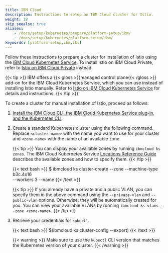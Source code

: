 ```yaml
---
title: IBM Cloud
description: Instructions to setup an IBM Cloud cluster for Istio.
weight: 18
skip_seealso: true
aliases:
    - /docs/setup/kubernetes/prepare/platform-setup/ibm/
    - /docs/setup/kubernetes/platform-setup/ibm/
keywords: [platform-setup,ibm,iks]
---
```


Follow these instructions to prepare a cluster for installation
of Istio using the [IBM Cloud Kubernetes Service](https://cloud.ibm.com/docs/containers?topic=containers-getting-started).
To install istio on IBM Cloud Private, refer to
[Istio on IBM Cloud Private](https://www.ibm.com/support/knowledgecenter/en/SSBS6K_3.1.2/manage_cluster/istio.html)
instead.

{{< tip >}}
IBM offers a {{< gloss >}}managed control plane{{< /gloss >}} add-on for the IBM Cloud Kubernetes Service,
which you can use instead of installing Istio manually.
Refer to [Istio on IBM Cloud Kubernetes Service](https://cloud.ibm.com/docs/containers?topic=containers-istio)
for details and instructions.
{{< /tip >}}

To create a cluster for manual installation of Istio, proceed as follows:

1.  [Install the IBM Cloud CLI, the IBM Cloud Kubernetes Service plug-in, and the Kubernetes CLI](https://cloud.ibm.com/docs/containers?topic=containers-cs_cli_install).

1.  Create a standard Kubernetes cluster using the following command.
    Replace `<cluster-name>` with the name you want to use for your cluster and `<zone-name>` with the name of an
    available zone.

    {{< tip >}}
    You can display your available zones by running `ibmcloud ks zones`.
    The IBM Cloud Kubernetes Service [Locations Reference Guide](https://cloud.ibm.com/docs/containers?topic=containers-regions-and-zones)
    describes the available zones and how to specify them.
    {{< /tip >}}

    {{< text bash >}}
    $ ibmcloud ks cluster-create --zone <zone-name> --machine-type b3c.4x16 \
      --workers 3 --name <cluster-name>
    {{< /text >}}

    {{< tip >}}
    If you already have a private and a public VLAN, you can specify them in the above command
    using the `--private-vlan` and `--public-vlan` options. Otherwise, they will be automatically created for you.
    You can view your available VLANs by running `ibmcloud ks vlans --zone <zone-name>`.
    {{< /tip >}}

1. Retrieve your credentials for `kubectl`.

    {{< text bash >}}
    $(ibmcloud ks cluster-config <cluster-name> --export)
    {{< /text >}}

    {{< warning >}}
    Make sure to use the `kubectl` CLI version that matches the Kubernetes version of your cluster.
    {{< /warning >}}
